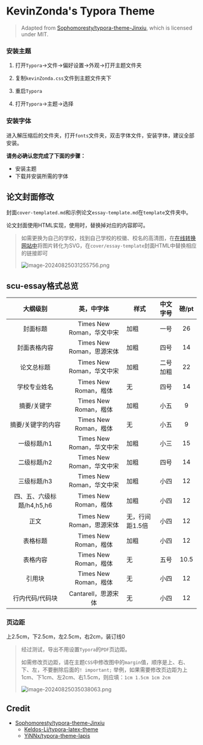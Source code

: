 # KevinZonda's Typora Theme

> Adapted from [Sophomoresty/typora-theme-Jinxiu](https://github.com/Sophomoresty/typora-theme-Jinxiu), which is licensed under MIT.

### 安装主题
1. 打开`Typora`->文件->偏好设置->外观->打开主题文件夹

2. 复制`kevinZonda.css`文件到主题文件夹下

3. 重启`Typora`

4. 打开`Typora`->主题->选择

### 安装字体

进入解压缩后的文件夹，打开`fonts`文件夹，双击字体文件，安装字体，建议全部安装。

**请务必确认您完成了下面的步骤：**
- 安装主题
- 下载并安装所需的字体

## 论文封面修改

封面`cover-templated.md`和示例论文`essay-template.md`在`template`文件夹中。

论文封面使用HTML实现，使用时，替换掉对应的内容即可。

> 如需更换为自己的学校，找到自己学校的校徽、校名的高清图，在[在线转换网站中](https://products.aspose.app/imaging/zh-hans/conversion)将图片转化为SVG，在`cover/essay-template`封面HTML中替换相应的链接即可
>
>![image-20240825031255756.png](https://github.com/Sophomoresty/typora-scu-eassy-theme/blob/master/template/assets/image-20240825031255756.png?raw=true)

## scu-essay格式总览

|         大纲级别          |        英，中字体         | 样式            | 中文字号  | 磅/pt |
| :-----------------------: | :-----------------------: | --------------- | :-------: | :---: |
|         封面标题          | Times New Roman，华文中宋 | 加粗            |   一号    |  26   |
|       封面表格内容        | Times New Roman，思源宋体 | 加粗            |   四号    |  14   |
|        论文总标题         | Times New Roman，华文中宋 | 加粗            | 二号 加粗 |  22   |
|       学校专业姓名        |   Times New Roman，楷体   | 无              |   四号    |  14   |
|        摘要/关键字        |   Times New Roman，楷体   | 加粗            |   小五    |   9   |
|     摘要/关键字的内容     |   Times New Roman，楷体   | 无              |   小五    |   9   |
|        一级标题/h1        | Times New Roman，华文中宋 | 加粗            |   小三    |  15   |
|        二级标题/h2        | Times New Roman，华文中宋 | 加粗            |   四号    |  14   |
|        三级标题/h3        | Times New Roman，华文中宋 | 加粗            |   小四    |  12   |
| 四、五、六级标题/h4,h5,h6 |   Times New Roman，楷体   | 加粗            |   小四    |  12   |
|           正文            | Times New Roman，思源宋体 | 无，行间距1.5倍 |   小四    |  12   |
|         表格标题          |   Times New Roman，楷体   | 加粗            |   小四    |  12   |
|         表格内容          |   Times New Roman，楷体   | 无              |   五号    | 10.5  |
|          引用块           |   Times New Roman，楷体   | 无              |   小四    |  12   |
|      行内代码/代码块      |    Cantarell，思源宋体    | 无              |   小四    |  12   |

### 页边距

上2.5cm，下2.5cm，左2.5cm，右2cm，装订线0

>经过测试，导出不用设置`Typora`的`PDF`页边距。
>
>如需修改页边距，请在主题`CSS`中修改图中的`margin`值，顺序是上、右、下、左，不要删除后面的`! important;`
>举例，如果需要修改页边距为上1cm、下1cm、左2cm、右1.5cm，则应填：`1cm 1.5cm 1cm 2cm`
>
>![image-20240825035038063.png](https://github.com/Sophomoresty/typora-scu-eassy-theme/blob/master/template/assets/image-20240825035038063.png?raw=true)
>

## Credit

- [Sophomoresty/typora-theme-Jinxiu](https://github.com/Sophomoresty/typora-theme-Jinxiu)
  - [Keldos-Li/typora-latex-theme](https://github.com/Keldos-Li/typora-latex-theme)
  - [YiNNx/typora-theme-lapis](https://github.com/YiNNx/typora-theme-lapis) 

